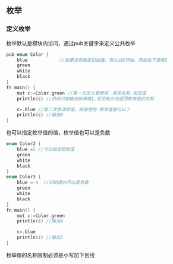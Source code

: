 ## 枚举

### 定义枚举

枚举默认是模块内访问，通过pub关键字来定义公共枚举

```c
pub enum Color {
	blue 			//如果没有指定初始值，默认从0开始，然后往下递增1
	green
	white
	black
}
fn main() {
    mut c:=Color.green //第一次定义要使用：枚举名称.枚举值
    println(c) //目前只能输出枚举值1,还没有办法返回枚举值的名称

    c=.blue //第二次修改赋值，直接使用.枚举值就可以了
    println(c) //输出0
}
```

也可以指定枚举值的值，枚举值也可以是负数

```c
enum Color2 {
	blue =2 //可以指定初始值
	green
	white
	black
}
enum Color3 {
	blue =-4  //初始值也可以是负数
	green
	white
	black
}
fn main() {
    mut c:=Color.green
    println(c) //输出4

    c=.blue
    println(c) //输出3
}
```

枚举值的名称限制必须是小写加下划线

